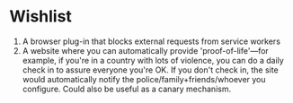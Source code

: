 # Wishlist
1. A browser plug-in that blocks external requests from service workers
2. A website where you can automatically provide 'proof-of-life'—for example, if you're in a country with lots of violence, you can do a daily check in to assure everyone you're OK. If you don't check in, the site would automatically notify the police/family+friends/whoever you configure. Could also be useful as a canary mechanism.
